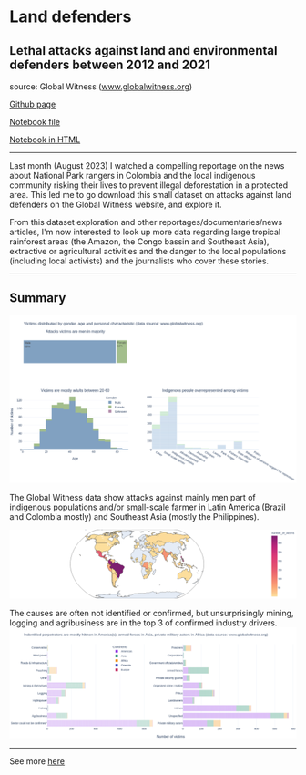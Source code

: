 # Land defenders
## Lethal attacks against land and environmental defenders between 2012 and 2021
source: Global Witness (www.globalwitness.org)

[Github page](https://Elle-est-au-nord.github.io/explore-datasets/)

[Notebook file](https://github.com/Elle-est-au-nord/explore-datasets/blob/main/land_defenders/land-defenders.ipynb)

[Notebook in HTML](https://elle-est-au-nord.github.io/explore-datasets/land_defenders/land-defenders.html)

___

Last month (August 2023) I watched a compelling reportage on the news about National Park rangers in Colombia and the local indigenous community risking their lives to prevent illegal deforestation in a protected area.
This led me to go download this small dataset on attacks against land defenders on the Global Witness website, and explore it.

From this dataset exploration and other reportages/documentaries/news articles, I'm now interested to look up more data regarding large tropical rainforest areas (the Amazon, the Congo bassin and Southeast Asia), extractive or agricultural activities and the danger to the local populations (including local activists) and the journalists who cover these stories.

___

## Summary

![Gender, age and characteristics of the victims](img/subplot_fig1_2_3.png)

The Global Witness data show attacks against mainly men part of indigenous populations and/or small-scale farmer in Latin America (Brazil and Colombia mostly) and Southeast Asia (mostly the Philippines).

![Locations of attacks](img/choropleth_countries.png)

The causes are often not identified or confirmed, but unsurprisingly mining, logging and agribusiness are in the top 3 of confirmed industry drivers.
![Causes and perpetrators](img/subplot_fig8_9.png)

___

See more [here](https://Elle-est-au-nord.github.io/explore-datasets/)